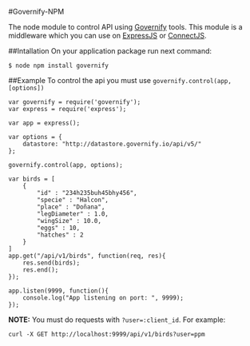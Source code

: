 #Governify-NPM 

The node module to control API using [Governify](http://governify.io) tools. This module is a middleware which you can use on [ExpressJS](http://expressjs.com/es/) or [ConnectJS](https://github.com/senchalabs/connect).

##Intallation
On your application package run next command:

```
$ node npm install governify
```

##Example
To control the api you must use ```governify.control(app, [options])```

```
var governify = require('governify');
var express = require('express');

var app = express();

var options = {
	datastore: "http://datastore.governify.io/api/v5/"
};

governify.control(app, options);

var birds = [
	{
		"id" : "234h235buh45bhy456",
		"specie" : "Halcon",
		"place" : "Doñana",
		"legDiameter" : 1.0,
		"wingSize" : 10.0,
		"eggs" : 10,
		"hatches" : 2
	}
]
app.get("/api/v1/birds", function(req, res){
	res.send(birds);
	res.end();
});

app.listen(9999, function(){
	console.log("App listening on port: ", 9999);
});
```

**NOTE:** You must do requests with ```?user=:client_id```. For example: 
```
curl -X GET http://localhost:9999/api/v1/birds?user=ppm
``` 
